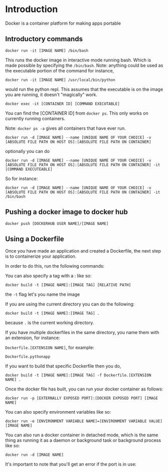 # Introduction

Docker is a container platform for making apps portable

## Introductory commands

`docker run -it [IMAGE NAME] /bin/bash`

This runs the docker image in interactive mode running bash.  Which is made possible by specifying the `/bin/bash`.  Note: anything could be used as the executable portion of the command for instance,

`docker run -it [IMAGE NAME] /usr/local/bin/python`

would run the python repl.  This assumes that the executable is on the image you are running, it doesn't "magically" work.

`docker exec -it [CONTAINER ID] [COMMAND EXECUTABLE]`

You can find the [CONTAINER ID] from `docker ps`.  This only works on currently running containers.

Note: `docker ps -a` gives all containers that have ever run.

`docker run -d [IMAGE NAME] --name [UNIQUE NAME OF YOUR CHOICE] -v [ABSOLUTE FILE PATH ON HOST OS]:[ABSOLUTE FILE PATH ON CONTAINER]`

optionally you can do

`docker run -d [IMAGE NAME] --name [UNIQUE NAME OF YOUR CHOICE] -v [ABSOLUTE FILE PATH ON HOST OS]:[ABSOLUTE FILE PATH ON CONTAINER] -it [COMMAND EXECUTEABLE]`

So for instance:

`docker run -d [IMAGE NAME] --name [UNIQUE NAME OF YOUR CHOICE] -v [ABSOLUTE FILE PATH ON HOST OS]:[ABSOLUTE FILE PATH ON CONTAINER] -it /bin/bash`

## Pushing a docker image to docker hub

`docker push [DOCKERHUB USER NAME]/[IMAGE NAME]`


## Using a Dockerfile

Once you have made an application and created a Dockerfile, the next step is to containerize your application.

In order to do this, run the following commands:


You can also specify a tag with a : like so:

`docker build -t [IMAGE NAME]:[IMAGE TAG] [RELATIVE PATH]`

the `-t` flag let's you name the image

If you are using the current directory you can do the following:

`docker build -t [IMAGE NAME]:[IMAGE TAG] .`

because `.` is the current working directory.

If you have multiple dockerfiles in the same directory, you name them with an extension, for instance:

`Dockerfile.[EXTENSION NAME]`, for example:

`Dockerfile.pythonapp`

If you want to build that specific Dockerfile then you do,

`docker build -t [IMAGE NAME]:[IMAGE TAG] -f Dockerfile.[EXTENSION NAME] .`

Once the docker file has built, you can run your docker container as follows:

`docker run -p [EXTERNALLY EXPOSED PORT]:[DOCKER EXPOSED PORT] [IMAGE NAME]`

You can also specify environment variables like so:

`docker run -e [ENVIRONMENT VARIABLE NAME]=[ENVIRONMENT VARIABLE VALUE] [IMAGE NAME]`

You can also run a docker container in detached mode, which is the same thing as running it as a daemon or background task or background process like so:

`docker run -d [IMAGE NAME]`

It's important to note that you'll get an error if the port is in use:






